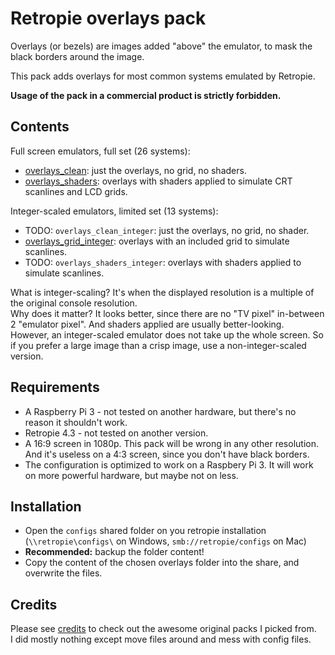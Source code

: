 # Retropie overlays pack

Overlays (or bezels) are images added "above" the emulator, to mask the black borders around the image.

This pack adds overlays for most common systems emulated by Retropie.

**Usage of the pack in a commercial product is strictly forbidden.**

## Contents

Full screen emulators, full set (26 systems):

- [overlays_clean](overlays_clean): just the overlays, no grid, no shaders.
- [overlays_shaders](overlays_shaders): overlays with shaders applied to simulate CRT scanlines and LCD grids.

Integer-scaled emulators, limited set (13 systems):

- TODO: `overlays_clean_integer`: just the overlays, no grid, no shader.
- [overlays_grid_integer](overlays_grid_integer): overlays with an included grid to simulate scanlines.
- TODO: `overlays_shaders_integer`: overlays with shaders applied to simulate scanlines.

What is integer-scaling? It's when the displayed resolution is a multiple of the original console resolution.  
Why does it matter? It looks better, since there are no "TV pixel" in-between 2 "emulator pixel". And shaders applied are usually better-looking.  
However, an integer-scaled emulator does not take up the whole screen. So if you prefer a large image than a crisp image, use a non-integer-scaled version.

## Requirements

- A Raspberry Pi 3 - not tested on another hardware, but there's no reason it shouldn't work.
- Retropie 4.3 - not tested on another version.
- A 16:9 screen in 1080p. This pack will be wrong in any other resolution. And it's useless on a 4:3 screen, since you don't have black borders.
- The configuration is optimized to work on a Raspbery Pi 3. It will work on more powerful hardware, but maybe not on less.

## Installation

- Open the `configs` shared folder on you retropie installation (`\\retropie\configs\` on Windows, `smb://retropie/configs` on Mac)
- **Recommended:** backup the folder content!
- Copy the content of the chosen overlays folder into the share, and overwrite the files.

## Credits

Please see [credits](CREDITS.md) to check out the awesome original packs I picked from.  
I did mostly nothing except move files around and mess with config files.
